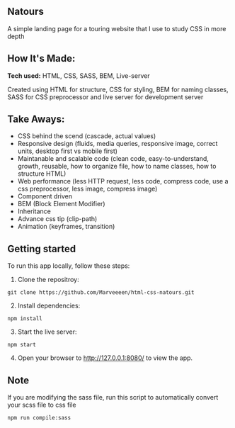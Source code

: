 ## Natours
A simple landing page for a touring website that I use to study CSS in more depth

## How It's Made:
**Tech used:** HTML, CSS, SASS, BEM, Live-server

Created using HTML for structure, CSS for styling, BEM for naming classes, SASS for CSS preprocessor and live server for development server

## Take Aways:

- CSS behind the scend (cascade, actual values)
- Responsive design (fluids, media queries, responsive image, correct units, desktop first vs mobile first)
- Maintanable and scalable code (clean code, easy-to-understand, growth, reusable, how to organize file, how to name classes, how to structure HTML)
- Web performance (less HTTP request, less code, compress code, use a css preprocessor, less image, compress image)
- Component driven
- BEM (Block Element Modifier)
- Inheritance
- Advance css tip (clip-path)
- Animation (keyframes, transition)

## Getting started
To run this app locally, follow these steps:
1. Clone the repositroy:
  ```
  git clone https://github.com/Marveeeen/html-css-natours.git
  ```
2. Install dependencies:
  ```
  npm install
  ```
3. Start the live server:
  ```
  npm start
  ```
4. Open your browser to http://127.0.0.1:8080/ to view the app.

## Note
If you are modifying the sass file, run this script to automatically convert your scss file to css file
```
npm run compile:sass
```
